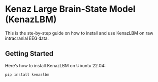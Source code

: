 # Kenaz Large Brain-State Model (KenazLBM)

This is the ste-by-step guide on how to install and use KenazLBM on raw intracranial EEG data. 

## Getting Started

Here’s how to install KenazLBM on Ubuntu 22.04:

```bash
pip install kenazlbm
